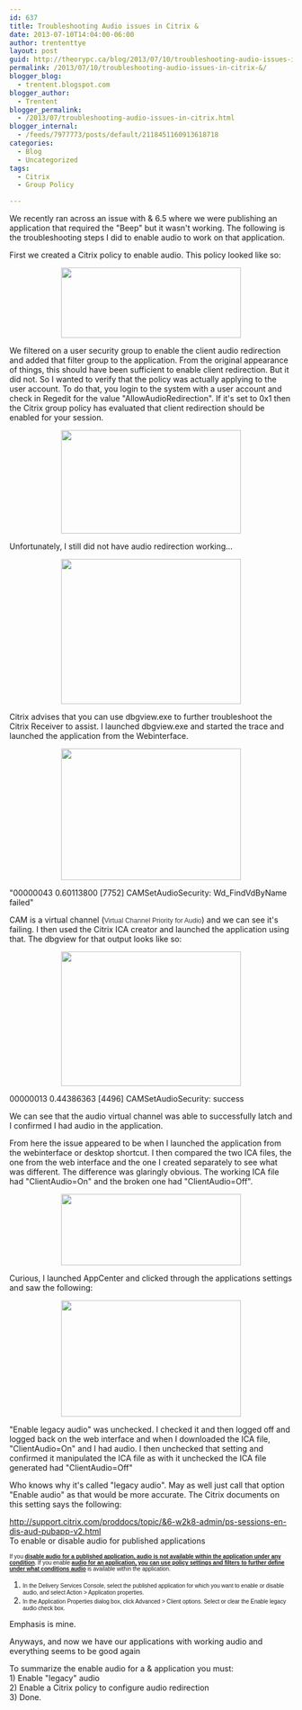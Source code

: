 ```yaml
---
id: 637
title: Troubleshooting Audio issues in Citrix &
date: 2013-07-10T14:04:00-06:00
author: trententtye
layout: post
guid: http://theorypc.ca/blog/2013/07/10/troubleshooting-audio-issues-in-citrix-&/
permalink: /2013/07/10/troubleshooting-audio-issues-in-citrix-&/
blogger_blog:
  - trentent.blogspot.com
blogger_author:
  - Trentent
blogger_permalink:
  - /2013/07/troubleshooting-audio-issues-in-citrix.html
blogger_internal:
  - /feeds/7977773/posts/default/2118451160913618718
categories:
  - Blog
  - Uncategorized
tags:
  - Citrix
  - Group Policy

---
```

We recently ran across an issue with & 6.5 where we were publishing an application that required the "Beep" but it wasn't working.  The following is the troubleshooting steps I did to enable audio to work on that application.

First we created a Citrix policy to enable audio.  This policy looked like so:

<div style="clear: both; text-align: center;">
  <a style="margin-left: 1em; margin-right: 1em;" href="http://3.bp.blogspot.com/-ijXkPZ8_9kQ/Ud23SNL7asI/AAAAAAAAAVs/WSnoILAPw3E/s1600/1.PNG"><img src="http://3.bp.blogspot.com/-ijXkPZ8_9kQ/Ud23SNL7asI/AAAAAAAAAVs/WSnoILAPw3E/s320/1.PNG" width="320" height="125" border="0" /></a>
</div>

We filtered on a user security group to enable the client audio redirection and added that filter group to the application.  From the original appearance of things, this should have been sufficient to enable client redirection.  But it did not.  So I wanted to verify that the policy was actually applying to the user account.  To do that, you login to the system with a user account and check in Regedit for the value "AllowAudioRedirection".  If it's set to 0x1 then the Citrix group policy has evaluated that client redirection should be enabled for your session.

<div style="clear: both; text-align: center;">
  <a style="margin-left: 1em; margin-right: 1em;" href="http://3.bp.blogspot.com/-FbTF1gqcU5w/Ud24_PBFgqI/AAAAAAAAAWA/HxfJqTnfc6A/s1600/2.PNG"><img src="http://3.bp.blogspot.com/-FbTF1gqcU5w/Ud24_PBFgqI/AAAAAAAAAWA/HxfJqTnfc6A/s320/2.PNG" width="320" height="184" border="0" /></a>
</div>

Unfortunately, I still did not have audio redirection working...

<div style="clear: both; text-align: center;">
  <a style="margin-left: 1em; margin-right: 1em;" href="http://2.bp.blogspot.com/-XWHnYAVhaC8/Ud24-7BRLNI/AAAAAAAAAWE/WsVhgNbkQKs/s1600/3.PNG"><img src="http://2.bp.blogspot.com/-XWHnYAVhaC8/Ud24-7BRLNI/AAAAAAAAAWE/WsVhgNbkQKs/s320/3.PNG" width="320" height="258" border="0" /></a>
</div>

Citrix advises that you can use dbgview.exe to further troubleshoot the Citrix Receiver to assist.  I launched dbgview.exe and started the trace and launched the application from the Webinterface.

<div style="clear: both; text-align: center;">
  <a style="margin-left: 1em; margin-right: 1em;" href="http://4.bp.blogspot.com/-Vbalo16fqYs/Ud27kPW6jeI/AAAAAAAAAWU/ZJh8j3RZENc/s1600/4.PNG"><img src="http://4.bp.blogspot.com/-Vbalo16fqYs/Ud27kPW6jeI/AAAAAAAAAWU/ZJh8j3RZENc/s320/4.PNG" width="320" height="234" border="0" /></a>
</div>

"00000043 0.60113800 [7752] CAMSetAudioSecurity: Wd_FindVdByName failed"

CAM is a virtual channel (<span style="background-color: white; color: #35383d; font-family: Arial, Helvetica, sans-serif; font-size: 12px;">Virtual Channel Priority for Audio</span>) and we can see it's failing.  I then used the Citrix ICA creator and launched the application using that.  The dbgview for that output looks like so:

<div style="clear: both; text-align: center;">
  <a style="margin-left: 1em; margin-right: 1em;" href="http://3.bp.blogspot.com/-Q87IRC1QpwM/Ud274KA30oI/AAAAAAAAAWc/E54UMVL-Jn4/s1600/5.PNG"><img src="http://3.bp.blogspot.com/-Q87IRC1QpwM/Ud274KA30oI/AAAAAAAAAWc/E54UMVL-Jn4/s320/5.PNG" width="320" height="239" border="0" /></a>
</div>

00000013 0.44386363 [4496] CAMSetAudioSecurity: success

We can see that the audio virtual channel was able to successfully latch and I confirmed I had audio in the application.

From here the issue appeared to be when I launched the application from the webinterface or desktop shortcut.  I then compared the two ICA files, the one from the web interface and the one I created separately to see what was different.  The difference was glaringly obvious.  The working ICA file had "ClientAudio=On" and the broken one had "ClientAudio=Off".

<div style="clear: both; text-align: center;">
  <a style="margin-left: 1em; margin-right: 1em;" href="http://4.bp.blogspot.com/-uY7Bbzmc1Eg/Ud28i64SY_I/AAAAAAAAAWk/loKKKn6Zyk4/s1600/6.PNG"><img src="http://4.bp.blogspot.com/-uY7Bbzmc1Eg/Ud28i64SY_I/AAAAAAAAAWk/loKKKn6Zyk4/s320/6.PNG" width="320" height="127" border="0" /></a>
</div>

Curious, I launched AppCenter and clicked through the applications settings and saw the following:

<div style="clear: both; text-align: center;">
  <a style="margin-left: 1em; margin-right: 1em;" href="http://4.bp.blogspot.com/-eyQthmmjBNM/Ud29Q6yygkI/AAAAAAAAAWs/b_44DuAf1vQ/s1600/7.PNG"><img src="http://4.bp.blogspot.com/-eyQthmmjBNM/Ud29Q6yygkI/AAAAAAAAAWs/b_44DuAf1vQ/s320/7.PNG" width="320" height="207" border="0" /></a>
</div>

"Enable legacy audio" was unchecked.  I checked it and then logged off and logged back on the web interface and when I downloaded the ICA file, "ClientAudio=On" and I had audio.  I then unchecked that setting and confirmed it manipulated the ICA file as with it unchecked the ICA file generated had "ClientAudio=Off"

Who knows why it's called "legacy audio".  May as well just call that option "Enable audio" as that would be more accurate.  The Citrix documents on this setting says the following:

<http://support.citrix.com/proddocs/topic/&6-w2k8-admin/ps-sessions-en-dis-aud-pubapp-v2.html>  
To enable or disable audio for published applications

<div>
  <span style="font-family: Arial, Helvetica, sans-serif; font-size: x-small;">If you <b><u>disable audio for a published application, audio is not available within the application under any condition</u></b>. If you enable <b><u>audio for an application, you can use policy settings and filters to further define under what conditions audio</u></b> is available within the application.</span></p> 
  
  <ol>
    <li>
      <span style="font-family: Arial, Helvetica, sans-serif; font-size: x-small;">In the Delivery Services Console, select the published application for which you want to enable or disable audio, and select Action > Application properties. </span>
    </li>
    <li>
      <span style="font-family: Arial, Helvetica, sans-serif; font-size: x-small;">In the Application Properties dialog box, click Advanced > Client options. Select or clear the Enable legacy audio check box.</span>
    </li>
  </ol>
  
  <p>
    Emphasis is mine.
  </p>
  
  <p>
    Anyways, and now we have our applications with working audio and everything seems to be good again 
  </p>
  
  <p>
    To summarize the enable audio for a & application you must:<br /> 1) Enable "legacy" audio<br /> 2) Enable a Citrix policy to configure audio redirection<br /> 3) Done.
  </p>
</div>

<!-- AddThis Advanced Settings generic via filter on the_content -->

<!-- AddThis Share Buttons generic via filter on the_content -->